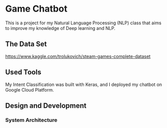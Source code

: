 # Game Chatbot

This is a project for my Natural Language Processing (NLP) class that aims to improve my knowledge of Deep learning
and NLP.

## The Data Set
https://www.kaggle.com/trolukovich/steam-games-complete-dataset

## Used Tools
My Intent Classification was built with Keras, and I deployed my chatbot on Google Cloud Platform.

## Design and Development
###  System Architecture
